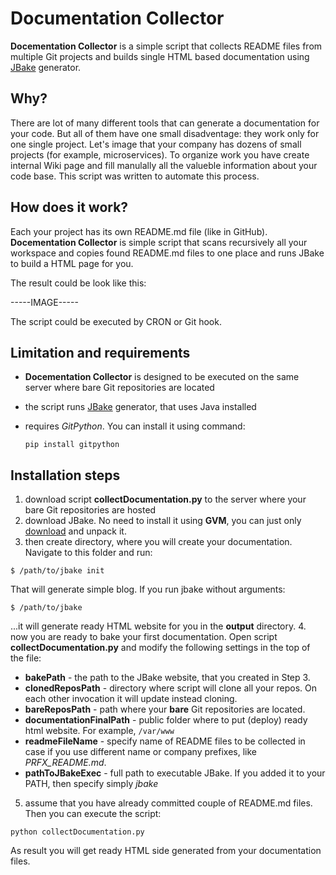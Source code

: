# Documentation Collector

**Docementation Collector** is a simple script that collects README files from multiple Git projects and builds single HTML based documentation using [JBake](http://www.jbake.org) generator.

## Why?

There are lot of many different tools that can generate a documentation for your code. But all of them have one small disadventage: they work only for one single project. Let's image that your company has dozens of small projects (for example, microservices). To organize work you have create internal Wiki page and fill manulally all the valueble information about your code base. This script was written to automate this process.

## How does it work?

Each your project has its own README.md file (like in GitHub). **Docementation Collector** is simple script that scans recursively all your workspace and copies found README.md files to one place and runs JBake to build a HTML page for you.

The result could be look like this:

-----IMAGE-----

The script could be executed by CRON or Git hook.

## Limitation and requirements

* **Docementation Collector** is designed to be executed on the same server where bare Git repositories are located
* the script runs [JBake](http://www.jbake.org) generator, that uses Java installed
* requires *GitPython*. You can install it using command:

     ```
     pip install gitpython
     ```
     
## Installation steps

 1. download script **collectDocumentation.py** to the server where your bare Git repositories are hosted
 2. download JBake. No need to install it using **GVM**, you can just only [download](http://jbake.org/download.html) and unpack it.
 3. then create directory, where you will create your documentation. Navigate to this folder and run:
 
 ```
 $ /path/to/jbake init
 ```
 
 That will generate simple blog. If you run jbake without arguments:
 
 ```
 $ /path/to/jbake
 ```
 
 ...it will generate ready HTML website for you in the **output** directory.
 4. now you are ready to bake your first documentation. Open script **collectDocumentation.py** and modify the following settings in the top of the file:
  * **bakePath** - the path to the JBake website, that you created in Step 3.
  * **clonedReposPath** - directory where script will clone all your repos. On each other invocation it will update instead cloning.
  * **bareReposPath** - path where your **bare** Git repositories are located.
  * **documentationFinalPath** - public folder where to put (deploy) ready html website. For example, `/var/www`
  * **readmeFileName** - specify name of README files to be collected in case if you use different name or company prefixes, like *PRFX_README.md*.
  * **pathToJBakeExec** - full path to executable JBake. If you added it to your PATH, then specify simply *jbake*
 5. assume that you have already committed couple of README.md files. Then you can execute the script:
 
  ```
  python collectDocumentation.py
  ```
  
As result you will get ready HTML side generated from your documentation files. 


